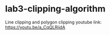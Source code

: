 # lab3-clipping-algorithm
Line clipping and polygon clipping
youtube link: https://youtu.be/a_CqQLRjidA
